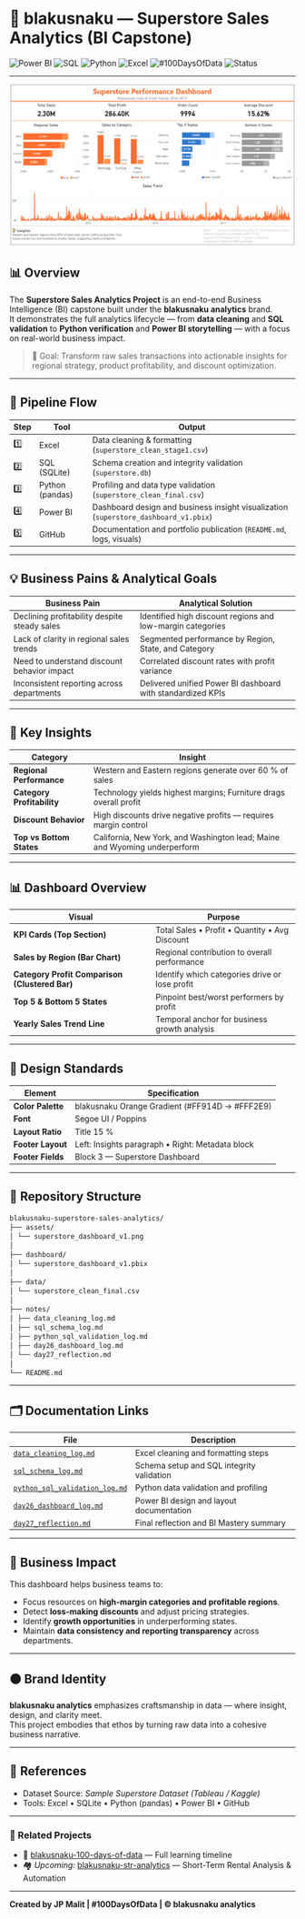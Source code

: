 # 🏪 blakusnaku — Superstore Sales Analytics (BI Capstone)

![Power BI](https://img.shields.io/badge/Tool-Power%20BI-yellow)
![SQL](https://img.shields.io/badge/Tool-SQL-blue)
![Python](https://img.shields.io/badge/Tool-Python-green)
![Excel](https://img.shields.io/badge/Tool-Excel-lightgrey)
![#100DaysOfData](https://img.shields.io/badge/Challenge-%23100DaysOfData-orange)
![Status](https://img.shields.io/badge/Version-v1.0-success)

---

![Superstore Dashboard Preview](assets/superstore_dashboard_v1.png)

## 📊 Overview
The **Superstore Sales Analytics Project** is an end-to-end Business Intelligence (BI) capstone built under the **blakusnaku analytics** brand.  
It demonstrates the full analytics lifecycle — from **data cleaning** and **SQL validation** to **Python verification** and **Power BI storytelling** — with a focus on real-world business impact.

> 🧭 Goal: Transform raw sales transactions into actionable insights for regional strategy, product profitability, and discount optimization.

---

## 🔁 Pipeline Flow

| Step | Tool | Output |
|------|------|---------|
| 1️⃣ | Excel | Data cleaning & formatting (`superstore_clean_stage1.csv`) |
| 2️⃣ | SQL (SQLite) | Schema creation and integrity validation (`superstore.db`) |
| 3️⃣ | Python (pandas) | Profiling and data type validation (`superstore_clean_final.csv`) |
| 4️⃣ | Power BI | Dashboard design and business insight visualization (`superstore_dashboard_v1.pbix`) |
| 5️⃣ | GitHub | Documentation and portfolio publication (`README.md`, logs, visuals) |

---

## 💡 Business Pains & Analytical Goals

| Business Pain | Analytical Solution |
|----------------|----------------------|
| Declining profitability despite steady sales | Identified high discount regions and low-margin categories |
| Lack of clarity in regional sales trends | Segmented performance by Region, State, and Category |
| Need to understand discount behavior impact | Correlated discount rates with profit variance |
| Inconsistent reporting across departments | Delivered unified Power BI dashboard with standardized KPIs |

---

## 🧠 Key Insights

| Category | Insight |
|-----------|----------|
| **Regional Performance** | Western and Eastern regions generate over 60 % of sales |
| **Category Profitability** | Technology yields highest margins; Furniture drags overall profit |
| **Discount Behavior** | High discounts drive negative profits — requires margin control |
| **Top vs Bottom States** | California, New York, and Washington lead; Maine and Wyoming underperform |

---

## 📊 Dashboard Overview

| Visual | Purpose |
|---------|----------|
| **KPI Cards (Top Section)** | Total Sales • Profit • Quantity • Avg Discount |
| **Sales by Region (Bar Chart)** | Regional contribution to overall performance |
| **Category Profit Comparison (Clustered Bar)** | Identify which categories drive or lose profit |
| **Top 5 & Bottom 5 States** | Pinpoint best/worst performers by profit |
| **Yearly Sales Trend Line** | Temporal anchor for business growth analysis |

---

## 🎨 Design Standards

| Element | Specification |
|----------|----------------|
| **Color Palette** | blakusnaku Orange Gradient (#FF914D → #FFF2E9) |
| **Font** | Segoe UI / Poppins |
| **Layout Ratio** | Title 15 %  |  Visuals 70 %  |  Footer 15 % |
| **Footer Layout** | Left: Insights paragraph  •  Right: Metadata block |
| **Footer Fields** | Block 3 — Superstore Dashboard | Day 26 | © blakusnaku analytics |

---

## 🧩 Repository Structure
```
blakusnaku-superstore-sales-analytics/
├── assets/
│ └── superstore_dashboard_v1.png 
│
├── dashboard/
│ └── superstore_dashboard_v1.pbix
│
├── data/
│ └── superstore_clean_final.csv
│
├── notes/
│ ├── data_cleaning_log.md
│ ├── sql_schema_log.md
│ ├── python_sql_validation_log.md
│ ├── day26_dashboard_log.md
│ └── day27_reflection.md
│
└── README.md
```

---

## 🗂️ Documentation Links

| File | Description |
|------|--------------|
| [`data_cleaning_log.md`](notes/data_cleaning_log.md) | Excel cleaning and formatting steps |
| [`sql_schema_log.md`](notes/sql_schema_log.md) | Schema setup and SQL integrity validation |
| [`python_sql_validation_log.md`](notes/python_sql_validation_log.md) | Python data validation and profiling |
| [`day26_dashboard_log.md`](notes/day26_dashboard_log.md) | Power BI design and layout documentation |
| [`day27_reflection.md`](notes/day27_reflection.md) | Final reflection and BI Mastery summary |

---

## 🧾 Business Impact
This dashboard helps business teams to:
- Focus resources on **high-margin categories and profitable regions**.  
- Detect **loss-making discounts** and adjust pricing strategies.  
- Identify **growth opportunities** in underperforming states.  
- Maintain **data consistency and reporting transparency** across departments.

---

## 🟠 Brand Identity
**blakusnaku analytics** emphasizes craftsmanship in data — where insight, design, and clarity meet.  
This project embodies that ethos by turning raw data into a cohesive business narrative.

---

## 📌 References
- Dataset Source: *Sample Superstore Dataset (Tableau / Kaggle)*  
- Tools: Excel • SQLite • Python (pandas) • Power BI • GitHub  

---

### 🔗 Related Projects
- 🧮 [blakusnaku-100-days-of-data](https://github.com/JP-Malit/blakusnaku-100-days-of-data) — Full learning timeline  
- 🏘️ *Upcoming:* [blakusnaku-str-analytics](https://github.com/JP-Malit/blakusnaku-str-analytics) — Short-Term Rental Analysis & Automation  

---

**Created by JP Malit | #100DaysOfData | © blakusnaku analytics**
